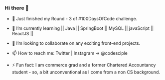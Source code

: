 ### Hi there 👋

<!--
**codesciple/codesciple** is a ✨ _special_ ✨ repository because its `README.md` (this file) appears on your GitHub profile.
-->



- 🔭 Just finished my Round - 3 of #100DaysOfCode challenge.
- 🌱 I’m currently learning || Java || SpringBoot || MySQL || javaScript || ReactJS ||
- 👯 I’m looking to collaborate on any exciting front-end projects.

- 📫 How to reach me: Twitter | Instagram -> @codesciple

- ⚡ Fun fact: I am commerce grad and a former Chartered Accountancy student - so, a bit unconventional as I come from a non CS background.
